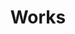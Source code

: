 ---
title: "Works"
layout: categories
permalink: /works/
author_profile: true
#sidebar_main: true
---